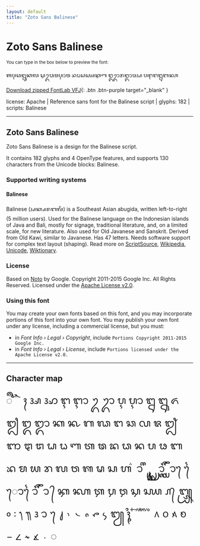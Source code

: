 ```yaml
---
layout: default
title: "Zoto Sans Balinese"
---
```


# Zoto Sans Balinese

<small>You can type in the box below to preview the font:</small>

<div contenteditable="true" class="texteditor" style="font-family: 'Zoto Sans Balinese';">
<p spellcheck="false">ᬰᬋᬘᬎᬓᬮ ᭊᬉᬥᬫᬌᬯ ᬪᬠᬲᭋᭅᬡ ᬑᬊᬭᬒᬨᬅ ᬧᬇᬗᬍᬩᭆ</p>
</div>

[Download zipped FontLab VFJ](https://cdn.jsdelivr.net/gh/fontlabcom/getgo-fonts/getgo-fonts/apache/zotosans/zotosans-balinese.vfj){: .btn .btn-purple target="_blank" }

license: Apache \| Reference sans font for the Balinese script \| glyphs: 182 \| scripts: Balinese

---


## Zoto Sans Balinese

Zoto Sans Balinese is a design for the Balinese script.

It contains 182 glyphs and 4 OpenType features, and supports 130 characters from the Unicode blocks: Balinese.


### Supported writing systems


#### Balinese

Balinese (ᬅᬓ᭄ᬱᬭᬩᬮᬶ) is a Southeast Asian abugida, written left-to-right (5 million users). Used for the Balinese language on the Indonesian islands of Java and Bali, mostly for signage, traditional literature, and, on a limited scale, for new literature. Also used for Old Javanese and Sanskrit. Derived from Old Kawi, similar to Javanese. Has 47 letters. Needs software support for complex text layout (shaping). Read more on [ScriptSource](https://scriptsource.org/scr/Bali), [Wikipedia](https://en.wikipedia.org/wiki/ISO_15924:Bali), [Unicode](https://www.unicode.org/versions/Unicode13.0.0/ch17.pdf#G26759), [Wiktionary](https://en.wiktionary.org/wiki/Category:Balinese_script).


### License

Based on [Noto](https://github.com/notofonts) by Google. Copyright 2011-2015 Google Inc. All Rights Reserved. Licensed under the [Apache License v2.0](https://www.apache.org/licenses/LICENSE-2.0.txt).

### Using this font

You may create your own fonts based on this font, and you may incorporate portions of this font into your own font. You may publish your own font under any license, including a commercial license, but you must:

- in _Font Info › Legal › Copyright_, include `Portions Copyright 2011-2015 Google Inc.`
- in _Font Info › Legal › License_, include `Portions licensed under the Apache License v2.0.`


---

## Character map

<div style="font-family: 'Zoto Sans Balinese'; font-size: 2em;">
ᬀ ᬁ ᬂ ᬃ ᬄ ᬅ ᬆ ᬇ ᬈ ᬉ ᬊ ᬋ ᬌ ᬍ ᬎ ᬏ ᬐ ᬑ ᬒ ᬓ ᬔ ᬕ ᬖ ᬗ ᬘ ᬙ ᬚ ᬛ ᬜ ᬝ ᬞ ᬟ ᬠ ᬡ ᬢ ᬣ ᬤ ᬥ ᬦ ᬧ ᬨ ᬩ ᬪ ᬫ ᬬ ᬭ ᬮ ᬯ ᬰ ᬱ ᬲ ᬳ ᬴ ᬵ ᬶ ᬷ ᬸ ᬹ ᬺ ᬻ ᬼ ᬽ ᬾ ᬿ ᭀ ᭁ ᭂ ᭃ ᭄ ᭅ ᭆ ᭇ ᭈ ᭉ ᭊ ᭋ ᭚ ᭛ ᭜ ᭝ ᭞ ᭟ ᭠ ᭡ ᭢ ᭣ ᭤ ᭥ ᭦ ᭧ ᭨ ᭩ ᭪ ᭫ ᭬ ᭭ ᭮ ᭯ ᭰ ᭱ ᭲ ᭳ ᭴ ᭵ ᭶ ᭷ ᭸ ᭹ ᭺ ᭻ ᭼ ◌
</div>

